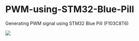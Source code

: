 # PWM-using-STM32-Blue-Pill
Generating PWM signal using STM32 Blue Pill (F103C8T6)

![]([https://github.com/Your_Repository_Name/Your_GIF_Name.gif](https://github.com/haris-mujeeb/PWM-using-STM32-Blue-Pill/blob/main/PWM%20Demo.gif)https://github.com/haris-mujeeb/PWM-using-STM32-Blue-Pill/blob/main/PWM%20Demo.gif)
